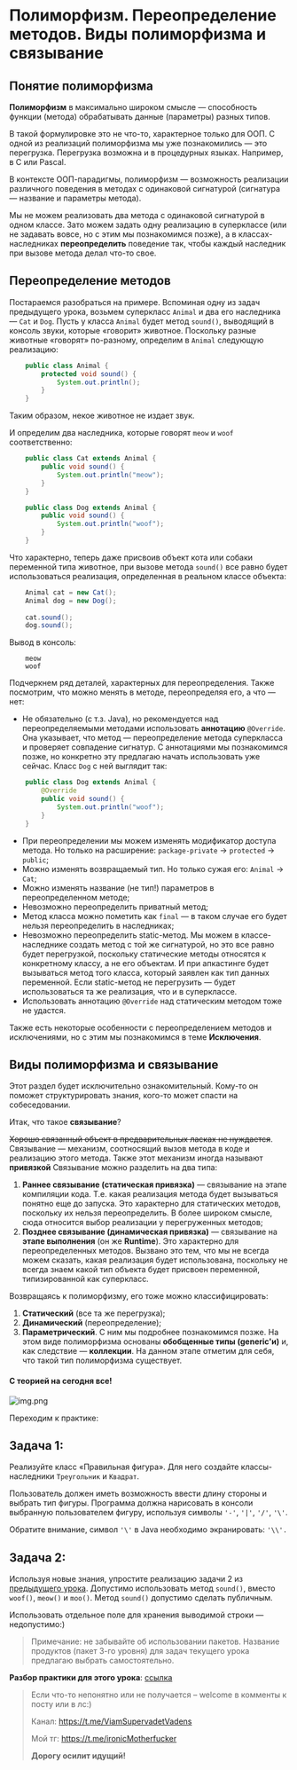 # Полиморфизм. Переопределение методов. Виды полиморфизма и связывание

## Понятие полиморфизма

**Полиморфизм** в максимально широком смысле — способность функции (метода) обрабатывать данные (параметры) разных
типов.

В такой формулировке это не что-то, характерное только для ООП. С одной из реализаций полиморфизма мы уже
познакомились — это перегрузка. Перегрузка возможна и в процедурных языках. Например, в C или Pascal.

В контексте ООП-парадигмы, полиморфизм — возможность реализации различного поведения в методах с одинаковой сигнатурой
(сигнатура — название и параметры метода).

Мы не можем реализовать два метода с одинаковой сигнатурой в одном классе. Зато можем задать одну реализацию в
суперклассе (или не задавать вовсе, но с этим мы познакомимся позже), а в классах-наследниках **переопределить** 
поведение так, чтобы каждый наследник при вызове метода делал что-то свое.

## Переопределение методов

Постараемся разобраться на примере. Вспоминая одну из задач предыдущего урока, возьмем суперкласс `Animal` и два его
наследника — `Cat` и `Dog`. Пусть у класса `Animal` будет метод `sound()`, выводящий в консоль звуки, которые «говорит»
животное. Поскольку разные животные «говорят» по-разному, определим в `Animal` следующую реализацию:

```java
    public class Animal {
        protected void sound() {
            System.out.println();
        }
    }
```

Таким образом, некое животное не издает звук.

И определим два наследника, которые говорят `meow` и `woof` соответственно:

```java
    public class Cat extends Animal {
        public void sound() {
            System.out.println("meow");
        }
    }

    public class Dog extends Animal {
        public void sound() {
            System.out.println("woof");
        }
    }
```

Что характерно, теперь даже присвоив объект кота или собаки переменной типа животное, при вызове метода `sound()` все
равно будет использоваться реализация, определенная в реальном классе объекта:

```java
    Animal cat = new Cat();
    Animal dog = new Dog();
    
    cat.sound();
    dog.sound();
```

Вывод в консоль:

```
    meow
    woof
```

Подчеркнем ряд деталей, характерных для переопределения. Также посмотрим, что можно менять в методе, переопределяя его,
а что — нет:

- Не обязательно (с т.з. Java), но рекомендуется над переопределяемыми методами использовать **аннотацию** `@Override`.
  Она указывает, что метод — переопределение метода суперкласса и проверяет совпадение сигнатур. С аннотациями мы
  познакомимся позже, но конкретно эту предлагаю начать использовать уже сейчас. Класс `Dog` с ней выглядит так:

```java
    public class Dog extends Animal {
        @Override
        public void sound() {
            System.out.println("woof");
        }
    }
```

- При переопределении мы можем изменять модификатор доступа метода. Но только на расширение:
  `package-private` → `protected` → `public`;
- Можно изменять возвращаемый тип. Но только сужая его: `Animal` → `Cat`;
- Можно изменять название (не тип!) параметров в переопределенном методе;
- Невозможно переопределить приватный метод;
- Метод класса можно пометить как `final` — в таком случае его будет нельзя переопределить в наследниках;
- Невозможно переопределить static-метод. Мы можем в классе-наследнике создать метод с той же сигнатурой, но это все
  равно будет перегрузкой, поскольку статические методы относятся к конкретному классу, а не его объектам. И при
  апкастинге будет вызываться метод того класса, который заявлен как тип данных переменной. Если static-метод не
  перегрузить — будет использоваться та же реализация, что и в суперклассе.
- Использовать аннотацию `@Override` над статическим методом тоже не удастся.

Также есть некоторые особенности с переопределением методов и исключениями, но с этим мы познакомимся в теме 
**Исключения**.

## Виды полиморфизма и связывание

Этот раздел будет исключительно ознакомительный. Кому-то он поможет структурировать знания, кого-то может спасти на
собеседовании.

Итак, что такое **связывание**?

~~Хорошо связанный объект в предварительных ласках не нуждается~~. Связывание — механизм, соотносящий вызов метода в
коде и реализацию этого метода. Также этот механизм иногда называют **привязкой** Связывание можно разделить на два
типа:

1. **Раннее связывание (статическая привязка)** — связывание на этапе компиляции кода. Т.е. какая реализация метода
   будет вызываться понятно еще до запуска. Это характерно для статических методов, поскольку их нельзя переопределить.
   В более широком смысле, сюда относится выбор реализации у перегруженных методов;
2. **Позднее связывание (динамическая привязка)** — связывание на **этапе выполнения** (он же **Runtime**). Это
   характерно для переопределенных методов. Вызвано это тем, что мы не всегда можем сказать, какая реализация будет
   использована, поскольку не всегда знаем какой тип объекта будет присвоен переменной, типизированной как суперкласс.

Возвращаясь к полиморфизму, его тоже можно классифицировать:

1. **Статический** (все та же перегрузка);
2. **Динамический** (переопределение);
3. **Параметрический**. С ним мы подробнее познакомимся позже. На этом виде полиморфизма основаны **обобщенные типы 
   (generic'и)** и, как следствие — **коллекции**. На данном этапе отметим для себя, что такой тип полиморфизма
   существует.

#### С теорией на сегодня все!

![img.png](../../../commonmedia/defaultFooter.jpg)

Переходим к практике:

## Задача 1:

Реализуйте класс «Правильная фигура». Для него создайте классы-наследники `Треугольник` и `Квадрат`.

Пользователь должен иметь возможность ввести длину стороны и выбрать тип фигуры. Программа должна нарисовать в консоли
выбранную пользователем фигуру, используя символы `'-'`, `'|'`, `'/'`, `'\'`.

Обратите внимание, символ `'\'` в Java необходимо экранировать: `'\\'.`

## Задача 2:

Используя новые знания, упростите реализацию задачи 2 из 
[предыдущего урока](https://github.com/KFalcon2022/lessons/blob/master/lessons/java-core/013/Inheritance.%20Keywords%20extends%20and%20super.%20Access%20modifier%20protected.md). 
Допустимо использовать метод `sound()`, вместо `woof()`, `meow()` и `moo()`. 
Метод `sound()` допустимо сделать публичным.

Использовать отдельное поле для хранения выводимой строки — недопустимо:)

> Примечание: не забывайте об использовании пакетов. Название продуктов (пакет 3-го уровня) для задач текущего урока
> предлагаю выбрать самостоятельно.

**Разбор практики для этого урока**:
[ссылка](https://github.com/KFalcon2022/practical-tasks/tree/master/src/com/walking/lesson14_polymorphism)

> Если что-то непонятно или не получается – welcome в комменты к посту или в лс:)
>
> Канал: https://t.me/ViamSupervadetVadens
>
> Мой тг: https://t.me/ironicMotherfucker
>
> **Дорогу осилит идущий!**
